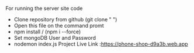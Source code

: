 For running the server site code
- Clone repository from github  (git clone " ")
- Open this file on the command promt
- npm install / (npm i --force)
- Set mongoDB User and Password
- nodemon index.js
Project Live Link :https://phone-shop-d9a3b.web.app
